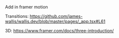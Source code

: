 Add in framer motion

Transitions:
https://github.com/james-wallis/wallis.dev/blob/master/pages/_app.tsx#L61

3D:
https://www.framer.com/docs/three-introduction/
